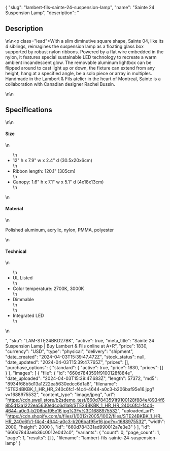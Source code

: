 {
  "slug": "lambert-fils-sainte-24-suspension-lamp",
  "name": "Sainte 24 Suspension Lamp",
  "description": "<h2>Description</h2>\n<!-- split -->\n<p class=\"lead\">With a slim diminutive square shape, Sainte 04, like its 4 siblings, reimagines the suspension lamp as a floating glass box supported by robust nylon ribbons. Powered by a flat wire embedded in the nylon, it features special sustainable LED technology to recreate a warm ambient incandescent glow. The removable aluminum lightbox can be flipped around to cast light up or down, the fixture can extend from any height, hang at a specified angle, be a solo piece or array in multiples. Handmade in the Lambert &amp; Fils atelier in the heart of Montreal, Sainte is a collaboration with Canadian designer Rachel Bussin.</p>\n<!-- split -->\n<h2>Specifications</h2>\n<!-- split -->\n<h4>Size</h4>\n<ul>\n<li>12\" h x 7.9\" w x 2.4\" d (30.5x20x6cm)</li>\n<li>Ribbon length: 120.1\" (305cm)</li>\n<li>Canopy: 1.6\" h x 7.1\" w x 5.1\" d (4x18x13cm)</li>\n</ul>\n<h4>Material</h4>\n<p><span>Polished aluminum, acrylic, nylon, PMMA, polyester</span></p>\n<h4>Technical</h4>\n<ul>\n<li>UL Listed</li>\n<li>Color temperature: 2700K, 3000K</li>\n<li>Dimmable<br>\n</li>\n<li>Integrated LED</li>\n</ul>\n<ul></ul>",
  "sku": "LAM-STE24BKD27BK",
  "active": true,
  "meta_title": "Sainte 24 Suspension Lamp | Buy Lambert & Fils online at A+R",
  "price": 1830,
  "currency": "USD",
  "type": "physical",
  "delivery": "shipment",
  "date_created": "2024-04-03T15:39:47.472Z",
  "stock_status": null,
  "date_updated": "2024-04-03T15:39:47.765Z",
  "prices": [],
  "purchase_options": {
    "standard": {
      "active": true,
      "price": 1830,
      "prices": []
    }
  },
  "images": [
    {
      "file": {
        "id": "660d7843591f9100128f884e",
        "date_uploaded": "2024-04-03T15:39:47.683Z",
        "length": 57372,
        "md5": "8934f68b5d13a1222ea5630edcc6d1a8",
        "filename": "STE24BKBK_1_HR_HR_240c6fc1-f4c4-4644-a0c3-b206baf95e16.jpg?v=1688975532",
        "content_type": "image/jpeg",
        "url": "https://cdn.swell.store/b2sdemo_test/660d7843591f9100128f884e/8934f68b5d13a1222ea5630edcc6d1a8/STE24BKBK_1_HR_HR_240c6fc1-f4c4-4644-a0c3-b206baf95e16.jpg%3Fv%3D1688975532",
        "uploaded_url": "https://cdn.shopify.com/s/files/1/0012/2005/1002/files/STE24BKBK_1_HR_HR_240c6fc1-f4c4-4644-a0c3-b206baf95e16.jpg?v=1688975532",
        "width": 2000,
        "height": 2000
      },
      "id": "660d784331ad990012a7e3e3"
    }
  ],
  "id": "660d7843aeb36c0012e042c0",
  "variants": {
    "count": 0,
    "page_count": 1,
    "page": 1,
    "results": []
  },
  "filename": "lambert-fils-sainte-24-suspension-lamp"
}
